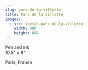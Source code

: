 ```yaml
---
slug: parc-de-la-villette
title: Parc de la Villette
images:
  - src: sketch-parc-de-la-villette
    width: 900
    height: 684
---
```

Pen and ink  
10.5" × 8"

Paris, France

